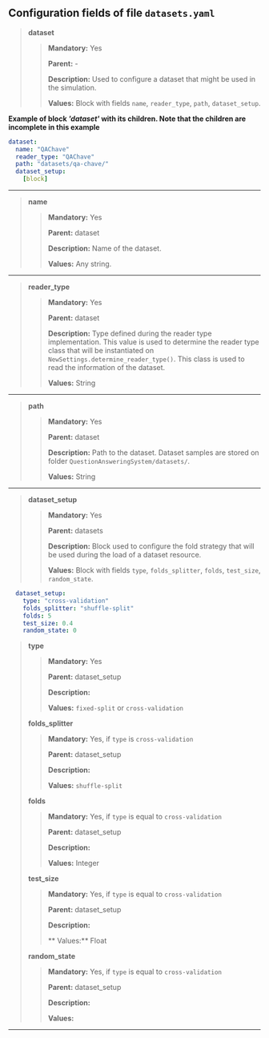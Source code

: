 ## Configuration fields of file `datasets.yaml`
 
> **dataset**
>> **Mandatory:** Yes
>> 
>> **Parent:** -
>>
>> **Description:** Used to configure a dataset that might be used in the simulation.
>> 
>> **Values:** Block with fields `name`, `reader_type`, `path`, `dataset_setup`.

**Example of block *'dataset'* with its children. Note that the children are incomplete in this example** 
```yaml
dataset:
  name: "QAChave"
  reader_type: "QAChave"
  path: "datasets/qa-chave/"
  dataset_setup:
    [block]
```
---

>**name**
>> **Mandatory:** Yes
>> 
>> **Parent:** dataset
>>
>> **Description:** Name of the dataset.
>>
>> **Values:** Any string. 
---

>**reader_type**
>> **Mandatory:** Yes
>> 
>> **Parent:** dataset
>>
>> **Description:** Type defined during the reader type implementation. This value is used to determine the
>> reader type class that will be instantiated on `NewSettings.determine_reader_type()`. This class is used to read the 
>> information of the dataset. 
>> 
>> **Values:** String
---

>**path**
>> **Mandatory:** Yes
>> 
>> **Parent:** dataset
>>
>> **Description:** Path to the dataset. Dataset samples are stored on folder `QuestionAnsweringSystem/datasets/`.
>> 
>> **Values:** String
---

>**dataset_setup**
>> **Mandatory:** Yes
>> 
>> **Parent:** datasets
>>
>> **Description:** Block used to configure the fold strategy that will be used during the load of a dataset resource.
>> 
>> **Values:** Block with fields `type`, `folds_splitter`, `folds`, `test_size`, `random_state`.
```yaml
  dataset_setup:
    type: "cross-validation"
    folds_splitter: "shuffle-split"
    folds: 5
    test_size: 0.4
    random_state: 0
```

>**type**
>> **Mandatory:** Yes 
>> 
>> **Parent:** dataset_setup
>>
>> **Description:**
>> 
>> **Values:** `fixed-split` or `cross-validation`
>
>**folds_splitter**
>> **Mandatory:** Yes, if `type` is `cross-validation`
>> 
>> **Parent:** dataset_setup
>>
>> **Description:**
>> 
>> **Values:** `shuffle-split`
>
>**folds**
>> **Mandatory:** Yes, if `type` is equal to `cross-validation`
>> 
>> **Parent:** dataset_setup
>>
>> **Description:**
>> 
>> **Values:** Integer
>
>**test_size**
>> **Mandatory:** Yes, if `type` is equal to `cross-validation`
>> 
>> **Parent:** dataset_setup
>>
>> **Description:**
>>
>> ** Values:** Float
>
>**random_state**
>> **Mandatory:** Yes, if `type` is equal to `cross-validation`
>> 
>> **Parent:** dataset_setup
>>
>> **Description:**
>> 
>> **Values:**
---